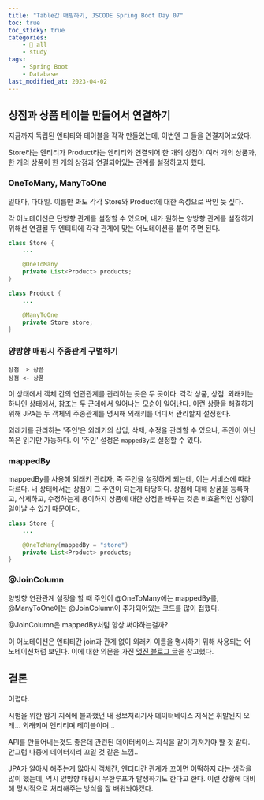 ```yaml
---
title: "Table간 매핑하기, JSCODE Spring Boot Day 07"
toc: true
toc_sticky: true
categories:
    - 📂 all
    - study
tags:
    - Spring Boot
    - Database
last_modified_at: 2023-04-02
---
```


## 상점과 상품 테이블 만들어서 연결하기

지금까지 독립된 엔티티와 테이블을 각각 만들었는데, 이번엔 그 둘을 연결지어보았다.

Store라는 엔티티가 Product라는 엔티티와 연결되어 한 개의 상점이 여러 개의 상품과, 한 개의 상품이 한 개의 상점과 연결되어있는 관계를 설정하고자 했다.

### OneToMany, ManyToOne

일대다, 다대일. 이름만 봐도 각각 Store와 Product에 대한 속성으로 딱인 듯 싶다.

각 어노테이션은 단방향 관계를 설정할 수 있으며, 내가 원하는 양방향 관계를 설정하기 위해선 연결될 두 엔티티에 각각 관계에 맞는 어노테이션을 붙여 주면 된다.

```java
class Store {
    ...

    @OneToMany
    private List<Product> products;
}

class Product {
    ...

    @ManyToOne
    private Store store;
}

```

### 양방향 매핑시 주종관계 구별하기

```
상점 -> 상품
상점 <- 상품
```

이 상태에서 객체 간의 연관관계를 관리하는 곳은 두 곳이다. 각각 상품, 상점. 외래키는 하나인 상태에서, 참조는 두 군데에서 일어나는 모순이 일어난다. 이런 상황을 해결하기 위해 JPA는 두 객체의 주종관계를 명시해 외래키를 어디서 관리할지 설정한다.

외래키를 관리하는 '주인'은 외래키의 삽입, 삭제, 수정을 관리할 수 있으나, 주인이 아닌 쪽은 읽기만 가능하다. 이 '주인' 설정은 `mappedBy`로 설정할 수 있다.

### mappedBy

mappedBy를 사용해 외래키 관리자, 즉 주인을 설정하게 되는데, 이는 서비스에 따라 다르다. 내 상태에서는 상점이 그 주인이 되는게 타당하다. 상점에 대해 상품을 등록하고, 삭제하고, 수정하는게 용이하지 상품에 대한 상점을 바꾸는 것은 비효율적인 상황이 일어날 수 있기 때문이다.

```java
class Store {
    ...

    @OneToMany(mappedBy = "store")
    private List<Product> products;
}

```

### @JoinColumn

양방향 연관관계 설정을 할 때 주인이 @OneToMany에는 mappedBy를, @ManyToOne에는 @JoinColumn이 추가되어있는 코드를 많이 접했다.

@JoinColumn은 mappedBy처럼 항상 써야하는걸까?

이 어노테이션은 엔티티간 join과 관계 없이 외래키 이름을 명시하기 위해 사용되는 어노테이션처럼 보인다. 이에 대한 의문을 가진 [멋진 블로그 글](https://hyeon9mak.github.io/omit-join-column-when-using-many-to-one/)을 참고했다.

## 결론

어렵다.

시험을 위한 암기 지식에 불과했던 내 정보처리기사 데이터베이스 지식은 휘발된지 오래... 외래키며 엔티티며 테이블이며...

API를 만들어내는것도 좋은데 관련된 데이터베이스 지식을 같이 가져가야 할 것 같다. 안그럼 나중에 데이터끼리 꼬일 것 같은 느낌..

JPA가 알아서 해주는게 많아서 객체간, 엔티티간 관계가 꼬이면 어떡하지 라는 생각을 많이 했는데, 역시 양방향 매핑시 무한루프가 발생하기도 한다고 한다. 이런 상황에 대비해 명시적으로 처리해주는 방식을 잘 배워놔야겠다.